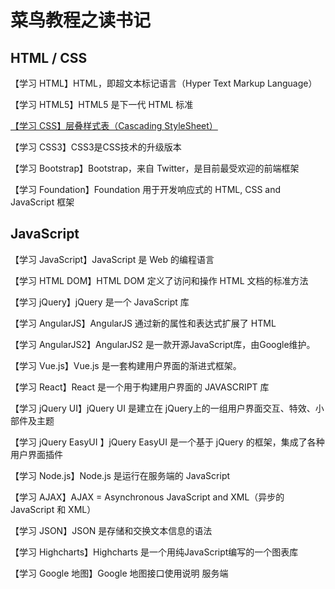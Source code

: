# 菜鸟教程之读书记

## HTML / CSS
【学习 HTML】HTML，即超文本标记语言（Hyper Text Markup Language）
 
【学习 HTML5】HTML5 是下一代 HTML 标准 

[【学习 CSS】层叠样式表（Cascading StyleSheet）](./CSS读书记/CSS学习总结.md)

【学习 CSS3】CSS3是CSS技术的升级版本 

【学习 Bootstrap】Bootstrap，来自 Twitter，是目前最受欢迎的前端框架 

【学习 Foundation】Foundation 用于开发响应式的 HTML, CSS and JavaScript 框架
 
## JavaScript
【学习 JavaScript】JavaScript 是 Web 的编程语言 

【学习 HTML DOM】HTML DOM 定义了访问和操作 HTML 文档的标准方法
 
【学习 jQuery】jQuery 是一个 JavaScript 库 

【学习 AngularJS】AngularJS 通过新的属性和表达式扩展了 HTML
 
【学习 AngularJS2】AngularJS2 是一款开源JavaScript库，由Google维护。
 
【学习 Vue.js】Vue.js 是一套构建用户界面的渐进式框架。 

【学习 React】React 是一个用于构建用户界面的 JAVASCRIPT 库 

【学习 jQuery UI】jQuery UI 是建立在 jQuery上的一组用户界面交互、特效、小部件及主题
 
【学习 jQuery EasyUI 】jQuery EasyUI 是一个基于 jQuery 的框架，集成了各种用户界面插件

【学习 Node.js】Node.js 是运行在服务端的 JavaScript 

【学习 AJAX】AJAX = Asynchronous JavaScript and XML（异步的 JavaScript 和 XML）
 
【学习 JSON】JSON 是存储和交换文本信息的语法 

【学习 Highcharts】Highcharts 是一个用纯JavaScript编写的一个图表库 

【学习 Google 地图】Google 地图接口使用说明 服务端
